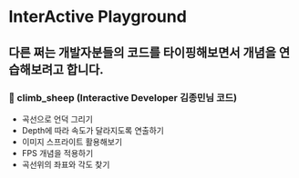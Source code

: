 # InterActive Playground

## 다른 쩌는 개발자분들의 코드를 타이핑해보면서 개념을 연습해보려고 합니다.

### 🐑 climb_sheep (Interactive Developer 김종민님 코드)

- 곡선으로 언덕 그리기
- Depth에 따라 속도가 달라지도록 연출하기
- 이미지 스프라이트 활용해보기
- FPS 개념을 적용하기
- 곡선위의 좌표와 각도 찾기
